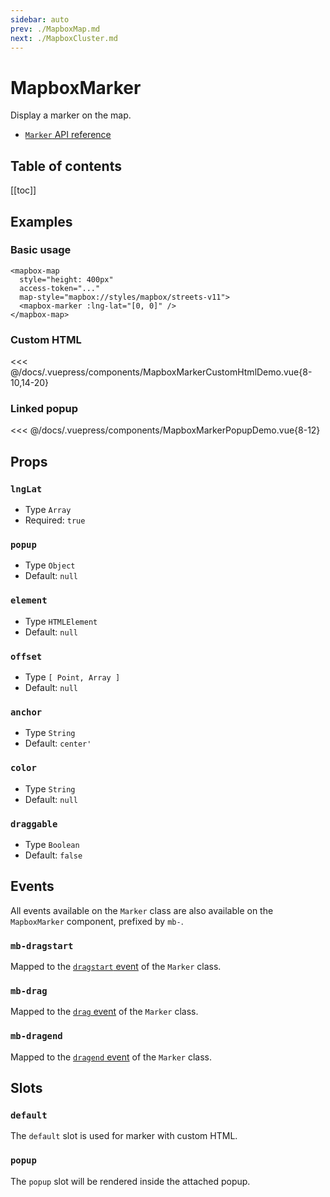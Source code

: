```yaml
---
sidebar: auto
prev: ./MapboxMap.md
next: ./MapboxCluster.md
---
```


# MapboxMarker

Display a marker on the map.

- [`Marker` API reference](https://docs.mapbox.com/mapbox-gl-js/api/#marker)


<h2>Table of contents</h2>

[[toc]]

## Examples

### Basic usage

<client-only>
<mapbox-map
  style="margin-top: 1em; height: 400px;"
  :access-token="MAPBOX_API_KEY"
  map-style="mapbox://styles/mapbox/streets-v11">
  <mapbox-marker :lng-lat="[0, 0]" />
</mapbox-map>
</client-only>

```vue{5}
<mapbox-map
  style="height: 400px"
  access-token="..."
  map-style="mapbox://styles/mapbox/streets-v11">
  <mapbox-marker :lng-lat="[0, 0]" />
</mapbox-map>
```

### Custom HTML

<client-only>
<mapbox-marker-custom-html-demo style="margin-top: 1em;" />
</client-only>

<<< @/docs/.vuepress/components/MapboxMarkerCustomHtmlDemo.vue{8-10,14-20}

### Linked popup

<client-only>
<mapbox-marker-popup-demo style="margin-top: 1em;" />
</client-only>

<<< @/docs/.vuepress/components/MapboxMarkerPopupDemo.vue{8-12}

## Props

### `lngLat`

- Type `Array`
- Required: `true`

### `popup`

- Type `Object`
- Default: `null`

### `element`

- Type `HTMLElement`
- Default: `null`

### `offset`

- Type `[ Point, Array ]`
- Default: `null`

### `anchor`

- Type `String`
- Default: `center'`

### `color`

- Type `String`
- Default: `null`

### `draggable`

- Type `Boolean`
- Default: `false`

## Events

All events available on the `Marker` class are also available on the `MapboxMarker` component, prefixed by `mb-`.

### `mb-dragstart`

Mapped to the [`dragstart` event](https://docs.mapbox.com/mapbox-gl-js/api/#marker.event:dragstart) of the `Marker` class.

### `mb-drag`

Mapped to the [`drag` event](https://docs.mapbox.com/mapbox-gl-js/api/#marker.event:drag) of the `Marker` class.

### `mb-dragend`

Mapped to the [`dragend` event](https://docs.mapbox.com/mapbox-gl-js/api/#marker.event:dragend) of the `Marker` class.

## Slots

### `default`

The `default` slot is used for marker with custom HTML.

### `popup`

The `popup` slot will be rendered inside the attached popup.
